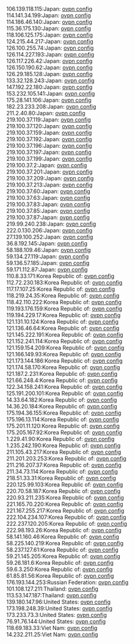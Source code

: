 106.139.118.115:Japan: [ovpn config](vpn/106_139_118_115.ovpn)  
114.141.34.199:Japan: [ovpn config](vpn/114_141_34_199.ovpn)  
114.186.46.140:Japan: [ovpn config](vpn/114_186_46_140.ovpn)  
115.36.175.130:Japan: [ovpn config](vpn/115_36_175_130.ovpn)  
118.106.125.175:Japan: [ovpn config](vpn/118_106_125_175.ovpn)  
124.215.44.217:Japan: [ovpn config](vpn/124_215_44_217.ovpn)  
126.100.255.74:Japan: [ovpn config](vpn/126_100_255_74.ovpn)  
126.114.227.193:Japan: [ovpn config](vpn/126_114_227_193.ovpn)  
126.117.226.42:Japan: [ovpn config](vpn/126_117_226_42.ovpn)  
126.150.190.62:Japan: [ovpn config](vpn/126_150_190_62.ovpn)  
126.29.185.128:Japan: [ovpn config](vpn/126_29_185_128.ovpn)  
133.32.128.243:Japan: [ovpn config](vpn/133_32_128_243.ovpn)  
147.192.22.180:Japan: [ovpn config](vpn/147_192_22_180.ovpn)  
153.232.105.141:Japan: [ovpn config](vpn/153_232_105_141.ovpn)  
175.28.141.106:Japan: [ovpn config](vpn/175_28_141_106.ovpn)  
182.23.233.208:Japan: [ovpn config](vpn/182_23_233_208.ovpn)  
211.2.40.80:Japan: [ovpn config](vpn/211_2_40_80.ovpn)  
219.100.37.119:Japan: [ovpn config](vpn/219_100_37_119.ovpn)  
219.100.37.120:Japan: [ovpn config](vpn/219_100_37_120.ovpn)  
219.100.37.159:Japan: [ovpn config](vpn/219_100_37_159.ovpn)  
219.100.37.192:Japan: [ovpn config](vpn/219_100_37_192.ovpn)  
219.100.37.196:Japan: [ovpn config](vpn/219_100_37_196.ovpn)  
219.100.37.197:Japan: [ovpn config](vpn/219_100_37_197.ovpn)  
219.100.37.199:Japan: [ovpn config](vpn/219_100_37_199.ovpn)  
219.100.37.2:Japan: [ovpn config](vpn/219_100_37_2.ovpn)  
219.100.37.201:Japan: [ovpn config](vpn/219_100_37_201.ovpn)  
219.100.37.209:Japan: [ovpn config](vpn/219_100_37_209.ovpn)  
219.100.37.213:Japan: [ovpn config](vpn/219_100_37_213.ovpn)  
219.100.37.60:Japan: [ovpn config](vpn/219_100_37_60.ovpn)  
219.100.37.63:Japan: [ovpn config](vpn/219_100_37_63.ovpn)  
219.100.37.83:Japan: [ovpn config](vpn/219_100_37_83.ovpn)  
219.100.37.85:Japan: [ovpn config](vpn/219_100_37_85.ovpn)  
219.100.37.87:Japan: [ovpn config](vpn/219_100_37_87.ovpn)  
219.99.240.238:Japan: [ovpn config](vpn/219_99_240_238.ovpn)  
222.0.130.206:Japan: [ovpn config](vpn/222_0_130_206.ovpn)  
27.139.100.252:Japan: [ovpn config](vpn/27_139_100_252.ovpn)  
36.8.192.145:Japan: [ovpn config](vpn/36_8_192_145.ovpn)  
58.188.109.46:Japan: [ovpn config](vpn/58_188_109_46.ovpn)  
59.134.27.119:Japan: [ovpn config](vpn/59_134_27_119.ovpn)  
59.136.57.185:Japan: [ovpn config](vpn/59_136_57_185.ovpn)  
59.171.112.87:Japan: [ovpn config](vpn/59_171_112_87.ovpn)  
110.8.33.171:Korea Republic of: [ovpn config](vpn/110_8_33_171.ovpn)  
112.72.230.183:Korea Republic of: [ovpn config](vpn/112_72_230_183.ovpn)  
117.17.107.25:Korea Republic of: [ovpn config](vpn/117_17_107_25.ovpn)  
118.219.24.35:Korea Republic of: [ovpn config](vpn/118_219_24_35.ovpn)  
118.42.110.222:Korea Republic of: [ovpn config](vpn/118_42_110_222.ovpn)  
119.193.176.159:Korea Republic of: [ovpn config](vpn/119_193_176_159.ovpn)  
119.194.229.17:Korea Republic of: [ovpn config](vpn/119_194_229_17.ovpn)  
121.131.10.124:Korea Republic of: [ovpn config](vpn/121_131_10_124.ovpn)  
121.136.46.64:Korea Republic of: [ovpn config](vpn/121_136_46_64.ovpn)  
121.145.222.191:Korea Republic of: [ovpn config](vpn/121_145_222_191.ovpn)  
121.152.241.114:Korea Republic of: [ovpn config](vpn/121_152_241_114.ovpn)  
121.159.154.209:Korea Republic of: [ovpn config](vpn/121_159_154_209.ovpn)  
121.166.149.93:Korea Republic of: [ovpn config](vpn/121_166_149_93.ovpn)  
121.173.144.186:Korea Republic of: [ovpn config](vpn/121_173_144_186.ovpn)  
121.174.58.170:Korea Republic of: [ovpn config](vpn/121_174_58_170.ovpn)  
121.187.2.231:Korea Republic of: [ovpn config](vpn/121_187_2_231.ovpn)  
121.66.248.4:Korea Republic of: [ovpn config](vpn/121_66_248_4.ovpn)  
122.34.158.241:Korea Republic of: [ovpn config](vpn/122_34_158_241.ovpn)  
125.191.200.101:Korea Republic of: [ovpn config](vpn/125_191_200_101.ovpn)  
14.33.64.182:Korea Republic of: [ovpn config](vpn/14_33_64_182.ovpn)  
14.36.20.184:Korea Republic of: [ovpn config](vpn/14_36_20_184.ovpn)  
175.194.36.155:Korea Republic of: [ovpn config](vpn/175_194_36_155.ovpn)  
175.196.13.114:Korea Republic of: [ovpn config](vpn/175_196_13_114.ovpn)  
175.201.11.120:Korea Republic of: [ovpn config](vpn/175_201_11_120.ovpn)  
175.205.167.92:Korea Republic of: [ovpn config](vpn/175_205_167_92.ovpn)  
1.229.41.90:Korea Republic of: [ovpn config](vpn/1_229_41_90.ovpn)  
1.235.242.190:Korea Republic of: [ovpn config](vpn/1_235_242_190.ovpn)  
211.105.43.217:Korea Republic of: [ovpn config](vpn/211_105_43_217.ovpn)  
211.201.203.253:Korea Republic of: [ovpn config](vpn/211_201_203_253.ovpn)  
211.216.207.37:Korea Republic of: [ovpn config](vpn/211_216_207_37.ovpn)  
211.34.73.114:Korea Republic of: [ovpn config](vpn/211_34_73_114.ovpn)  
218.51.33.31:Korea Republic of: [ovpn config](vpn/218_51_33_31.ovpn)  
220.125.99.103:Korea Republic of: [ovpn config](vpn/220_125_99_103.ovpn)  
220.70.58.187:Korea Republic of: [ovpn config](vpn/220_70_58_187.ovpn)  
220.93.211.235:Korea Republic of: [ovpn config](vpn/220_93_211_235.ovpn)  
221.165.70.220:Korea Republic of: [ovpn config](vpn/221_165_70_220.ovpn)  
221.167.255.217:Korea Republic of: [ovpn config](vpn/221_167_255_217.ovpn)  
222.104.234.107:Korea Republic of: [ovpn config](vpn/222_104_234_107.ovpn)  
222.237.120.205:Korea Republic of: [ovpn config](vpn/222_237_120_205.ovpn)  
222.98.193.26:Korea Republic of: [ovpn config](vpn/222_98_193_26.ovpn)  
58.141.160.46:Korea Republic of: [ovpn config](vpn/58_141_160_46.ovpn)  
58.225.140.219:Korea Republic of: [ovpn config](vpn/58_225_140_219.ovpn)  
58.237.127.61:Korea Republic of: [ovpn config](vpn/58_237_127_61.ovpn)  
59.21.145.205:Korea Republic of: [ovpn config](vpn/59_21_145_205.ovpn)  
59.26.181.6:Korea Republic of: [ovpn config](vpn/59_26_181_6.ovpn)  
59.6.3.250:Korea Republic of: [ovpn config](vpn/59_6_3_250.ovpn)  
61.85.81.56:Korea Republic of: [ovpn config](vpn/61_85_81_56.ovpn)  
176.193.144.253:Russian Federation: [ovpn config](vpn/176_193_144_253.ovpn)  
101.108.127.211:Thailand: [ovpn config](vpn/101_108_127_211.ovpn)  
113.53.147.187:Thailand: [ovpn config](vpn/113_53_147_187.ovpn)  
139.180.147.96:United States: [ovpn config](vpn/139_180_147_96.ovpn)  
173.198.248.39:United States: [ovpn config](vpn/173_198_248_39.ovpn)  
173.233.73.3:United States: [ovpn config](vpn/173_233_73_3.ovpn)  
76.91.76.144:United States: [ovpn config](vpn/76_91_76_144.ovpn)  
118.69.183.33:Viet Nam: [ovpn config](vpn/118_69_183_33.ovpn)  
14.232.211.25:Viet Nam: [ovpn config](vpn/14_232_211_25.ovpn)  
